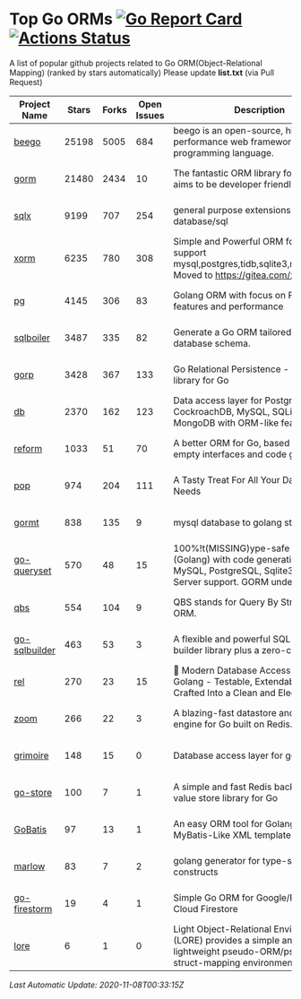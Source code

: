 # Top Go ORMs [![Go Report Card](https://goreportcard.com/badge/github.com/d-tsuji/awesome-go-orms)](https://goreportcard.com/report/github.com/d-tsuji/awesome-go-orms) [![Actions Status](https://github.com/d-tsuji/awesome-go-orms/workflows/CI/badge.svg)](https://github.com/d-tsuji/awesome-go-orms/actions)
A list of popular github projects related to Go ORM(Object-Relational Mapping) (ranked by stars automatically)
Please update **list.txt** (via Pull Request)

| Project Name | Stars | Forks | Open Issues | Description | Last Update |
| ------------ | ----- | ----- | ----------- | ----------- | ----------- |
| [beego](https://github.com/astaxie/beego) | 25198 | 5005 | 684 | beego is an open-source, high-performance web framework for the Go programming language. | 2020-11-07 16:11:55 |
| [gorm](https://github.com/go-gorm/gorm) | 21480 | 2434 | 10 | The fantastic ORM library for Golang, aims to be developer friendly | 2020-11-07 22:40:51 |
| [sqlx](https://github.com/jmoiron/sqlx) | 9199 | 707 | 254 | general purpose extensions to golang's database/sql | 2020-11-07 15:27:37 |
| [xorm](https://github.com/go-xorm/xorm) | 6235 | 780 | 308 | Simple and Powerful ORM for Go, support mysql,postgres,tidb,sqlite3,mssql,oracle, Moved to https://gitea.com/xorm/xorm | 2020-11-07 16:06:20 |
| [pg](https://github.com/go-pg/pg) | 4145 | 306 | 83 | Golang ORM with focus on PostgreSQL features and performance | 2020-11-07 13:00:44 |
| [sqlboiler](https://github.com/volatiletech/sqlboiler) | 3487 | 335 | 82 | Generate a Go ORM tailored to your database schema. | 2020-11-08 00:20:33 |
| [gorp](https://github.com/go-gorp/gorp) | 3428 | 367 | 133 | Go Relational Persistence - an ORM-ish library for Go | 2020-11-03 08:54:22 |
| [db](https://github.com/upper/db) | 2370 | 162 | 123 | Data access layer for PostgreSQL, CockroachDB, MySQL, SQLite and MongoDB with ORM-like features. | 2020-11-06 08:49:12 |
| [reform](https://github.com/go-reform/reform) | 1033 | 51 | 70 | A better ORM for Go, based on non-empty interfaces and code generation. | 2020-11-05 07:01:53 |
| [pop](https://github.com/gobuffalo/pop) | 974 | 204 | 111 | A Tasty Treat For All Your Database Needs | 2020-11-06 14:32:46 |
| [gormt](https://github.com/xxjwxc/gormt) | 838 | 135 | 9 | mysql database to golang struct | 2020-11-07 18:54:28 |
| [go-queryset](https://github.com/jirfag/go-queryset) | 570 | 48 | 15 | 100%!t(MISSING)ype-safe ORM for Go (Golang) with code generation and MySQL, PostgreSQL, Sqlite3, SQL Server support. GORM under the hood. | 2020-11-06 16:28:53 |
| [qbs](https://github.com/coocood/qbs) | 554 | 104 | 9 | QBS stands for Query By Struct. A Go ORM. | 2020-10-27 16:00:56 |
| [go-sqlbuilder](https://github.com/huandu/go-sqlbuilder) | 463 | 53 | 3 | A flexible and powerful SQL string builder library plus a zero-config ORM. | 2020-11-07 22:42:32 |
| [rel](https://github.com/go-rel/rel) | 270 | 23 | 15 | :gem: Modern Database Access Layer for Golang - Testable, Extendable and Crafted Into a Clean and Elegant API | 2020-11-06 04:36:07 |
| [zoom](https://github.com/albrow/zoom) | 266 | 22 | 3 | A blazing-fast datastore and querying engine for Go built on Redis. | 2020-10-01 10:37:43 |
| [grimoire](https://github.com/Fs02/grimoire) | 148 | 15 | 0 | Database access layer for golang | 2020-11-06 12:52:38 |
| [go-store](https://github.com/gosuri/go-store) | 100 | 7 | 1 | A simple and fast Redis backed key-value store library for Go | 2020-09-28 11:20:45 |
| [GoBatis](https://github.com/runner-mei/GoBatis) | 97 | 13 | 1 | An easy ORM tool for Golang, support MyBatis-Like XML template SQL | 2020-11-06 14:06:05 |
| [marlow](https://github.com/dadleyy/marlow) | 83 | 7 | 2 | golang generator for type-safe sql api constructs | 2020-08-18 14:11:29 |
| [go-firestorm](https://github.com/jschoedt/go-firestorm) | 19 | 4 | 1 | Simple Go ORM for Google/Firebase Cloud Firestore | 2020-10-22 21:16:58 |
| [lore](https://github.com/abrahambotros/lore) | 6 | 1 | 0 | Light Object-Relational Environment (LORE) provides a simple and lightweight pseudo-ORM/pseudo-struct-mapping environment for Go | 2020-07-01 08:56:52 |

*Last Automatic Update: 2020-11-08T00:33:15Z*